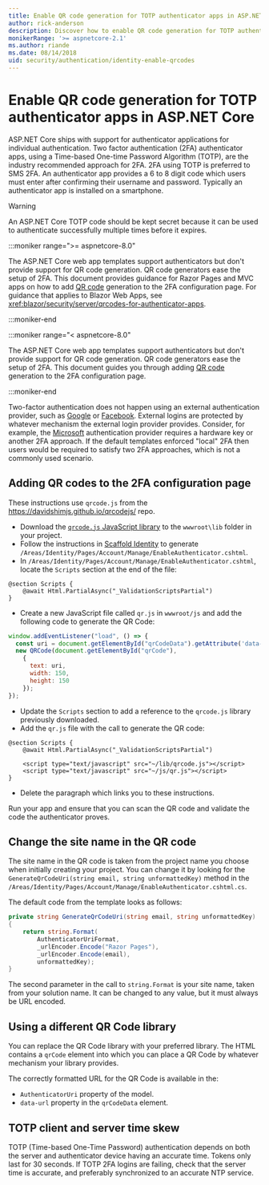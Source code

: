 ```yaml
---
title: Enable QR code generation for TOTP authenticator apps in ASP.NET Core
author: rick-anderson
description: Discover how to enable QR code generation for TOTP authenticator apps that work with ASP.NET Core two-factor authentication.
monikerRange: '>= aspnetcore-2.1'
ms.author: riande
ms.date: 08/14/2018
uid: security/authentication/identity-enable-qrcodes
---
```


# Enable QR code generation for TOTP authenticator apps in ASP.NET Core

ASP.NET Core ships with support for authenticator applications for individual authentication. Two factor authentication (2FA) authenticator apps, using a Time-based One-time Password Algorithm (TOTP), are the industry recommended approach for 2FA. 2FA using TOTP is preferred to SMS 2FA. An authenticator app provides a 6 to 8 digit code which users must enter after confirming their username and password. Typically an authenticator app is installed on a smartphone.

> [!WARNING]
> An ASP.NET Core TOTP code should be kept secret because it can be used to authenticate successfully multiple times before it expires.

:::moniker range=">= aspnetcore-8.0"

The ASP.NET Core web app templates support authenticators but don't provide support for QR code generation. QR code generators ease the setup of 2FA. This document provides guidance for Razor Pages and MVC apps on how to add [QR code](https://wikipedia.org/wiki/QR_code) generation to the 2FA configuration page. For guidance that applies to Blazor Web Apps, see <xref:blazor/security/server/qrcodes-for-authenticator-apps>.

:::moniker-end

:::moniker range="< aspnetcore-8.0"

The ASP.NET Core web app templates support authenticators but don't provide support for QR code generation. QR code generators ease the setup of 2FA. This document guides you through adding [QR code](https://wikipedia.org/wiki/QR_code) generation to the 2FA configuration page.

:::moniker-end

Two-factor authentication does not happen using an external authentication provider, such as [Google](xref:security/authentication/google-logins) or [Facebook](xref:security/authentication/facebook-logins). External logins are protected by whatever mechanism the external login provider provides. Consider, for example, the [Microsoft](xref:security/authentication/microsoft-logins) authentication provider requires a hardware key or another 2FA approach. If the default templates enforced "local" 2FA then users would be required to satisfy two 2FA approaches, which is not a commonly used scenario.

## Adding QR codes to the 2FA configuration page

These instructions use `qrcode.js` from the https://davidshimjs.github.io/qrcodejs/ repo.

* Download the [`qrcode.js` JavaScript library](https://davidshimjs.github.io/qrcodejs/) to the `wwwroot\lib` folder in your project.
* Follow the instructions in [Scaffold Identity](xref:security/authentication/scaffold-identity) to generate `/Areas/Identity/Pages/Account/Manage/EnableAuthenticator.cshtml`.
* In `/Areas/Identity/Pages/Account/Manage/EnableAuthenticator.cshtml`, locate the `Scripts` section at the end of the file:

```cshtml
@section Scripts {
    @await Html.PartialAsync("_ValidationScriptsPartial")
}
```
* Create a new JavaScript file called `qr.js` in `wwwroot/js` and add the following code to generate the QR Code:

```javascript
window.addEventListener("load", () => {
  const uri = document.getElementById("qrCodeData").getAttribute('data-url');
  new QRCode(document.getElementById("qrCode"),
    {
      text: uri,
      width: 150,
      height: 150
    });
});
```

* Update the `Scripts` section to add a reference to the `qrcode.js` library previously downloaded.
* Add the `qr.js` file with the call to generate the QR code:

```cshtml
@section Scripts {
    @await Html.PartialAsync("_ValidationScriptsPartial")

    <script type="text/javascript" src="~/lib/qrcode.js"></script>
    <script type="text/javascript" src="~/js/qr.js"></script>
}
```

* Delete the paragraph which links you to these instructions.

Run your app and ensure that you can scan the QR code and validate the code the authenticator proves.

## Change the site name in the QR code

The site name in the QR code is taken from the project name you choose when initially creating your project. You can change it by looking for the `GenerateQrCodeUri(string email, string unformattedKey)` method in the `/Areas/Identity/Pages/Account/Manage/EnableAuthenticator.cshtml.cs`.

The default code from the template looks as follows:

```csharp
private string GenerateQrCodeUri(string email, string unformattedKey)
{
    return string.Format(
        AuthenticatorUriFormat,
        _urlEncoder.Encode("Razor Pages"),
        _urlEncoder.Encode(email),
        unformattedKey);
}
```

The second parameter in the call to `string.Format` is your site name, taken from your solution name. It can be changed to any value, but it must always be URL encoded.

## Using a different QR Code library

You can replace the QR Code library with your preferred library. The HTML contains a `qrCode` element into which you can place a QR Code by whatever mechanism your library provides.

The correctly formatted URL for the QR Code is available in the:

* `AuthenticatorUri` property of the model.
* `data-url` property in the `qrCodeData` element.

## TOTP client and server time skew

TOTP (Time-based One-Time Password) authentication depends on both the server and authenticator device having an accurate time. Tokens only last for 30 seconds. If TOTP 2FA logins are failing, check that the server time is accurate, and preferably synchronized to an accurate NTP service.
